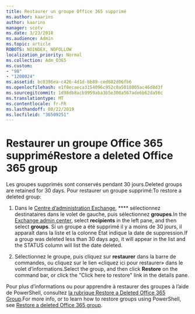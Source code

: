 ```yaml
---
title: Restaurer un groupe Office 365 supprimé
ms.author: kaarins
author: kaarins
manager: scotv
ms.date: 3/23/2018
ms.audience: Admin
ms.topic: article
ROBOTS: NOINDEX, NOFOLLOW
localization_priority: Normal
ms.collection: Adm_O365
ms.custom:
- "98"
- "1200024"
ms.assetid: bc0396ea-c426-4d1d-bb89-ced602d06fb6
ms.openlocfilehash: e1f0ecaeca3154096c952c0a5018805ac46d8d3f
ms.sourcegitcommit: 1d98db8acb9959aba3b5e308a567ade6b62da56c
ms.translationtype: MT
ms.contentlocale: fr-FR
ms.lasthandoff: 08/22/2019
ms.locfileid: "36509251"
---
```

# <a name="restore-a-deleted-office-365-group"></a><span data-ttu-id="17d6f-102">Restaurer un groupe Office 365 supprimé</span><span class="sxs-lookup"><span data-stu-id="17d6f-102">Restore a deleted Office 365 group</span></span>

<span data-ttu-id="17d6f-103">Les groupes supprimés sont conservés pendant 30 jours.</span><span class="sxs-lookup"><span data-stu-id="17d6f-103">Deleted groups are retained for 30 days.</span></span> <span data-ttu-id="17d6f-104">Pour restaurer un groupe supprimé:</span><span class="sxs-lookup"><span data-stu-id="17d6f-104">To restore a deleted group:</span></span>
  
1. <span data-ttu-id="17d6f-105">Dans le [Centre d’administration Exchange](https://outlook.office365.com/ecp/), \*\*\*\* sélectionnez destinataires dans le volet de gauche, puis sélectionnez **groupes**.</span><span class="sxs-lookup"><span data-stu-id="17d6f-105">In the [Exchange admin center](https://outlook.office365.com/ecp/), select **recipients** in the left pane, and then select **groups**.</span></span> <span data-ttu-id="17d6f-106">Si un groupe a été supprimé il y a moins de 30 jours, il apparaît dans la liste et la colonne État indique la date de suppression.</span><span class="sxs-lookup"><span data-stu-id="17d6f-106">If a group was deleted less than 30 days ago, it will appear in the list and the STATUS column will list the date deleted.</span></span>

2. <span data-ttu-id="17d6f-107">Sélectionnez le groupe, puis cliquez sur **restaurer** dans la barre de commandes, ou cliquez sur le lien «cliquez ici pour restaurer» dans le volet d’informations.</span><span class="sxs-lookup"><span data-stu-id="17d6f-107">Select the group, and then click **Restore** on the command bar, or click the "Click here to restore" link in the details pane.</span></span>

<span data-ttu-id="17d6f-108">Pour plus d’informations ou pour apprendre à restaurer des groupes à l’aide de PowerShell, consultez [la rubrique Restore a Deleted Office 365 Group](https://go.microsoft.com/fwlink/?linkid=867802).</span><span class="sxs-lookup"><span data-stu-id="17d6f-108">For more info, or to learn how to restore groups using PowerShell, see [Restore a deleted Office 365 group](https://go.microsoft.com/fwlink/?linkid=867802).</span></span>
  